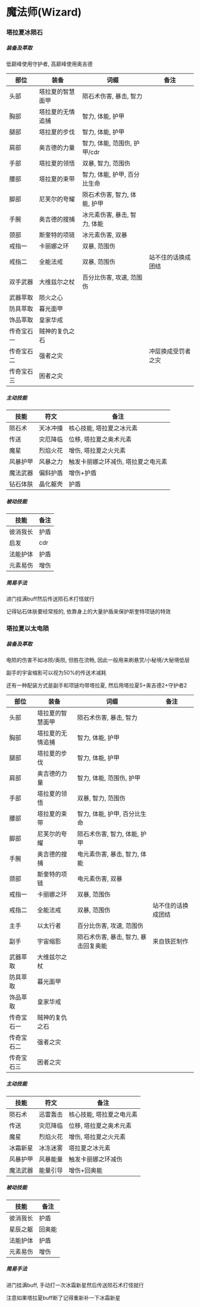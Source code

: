 # 魔法师(Wizard)

### 塔拉夏冰陨石

##### 装备及萃取

低巅峰使用守护者, 高巅峰使用奥吉德

| 部位 | 装备 | 词缀 | 备注 |
| ---- | ---- | ---- | ---- |
| 头部 | 塔拉夏的智慧面甲 | 陨石术伤害, 暴击, 智力 |  |
| 胸部 | 塔拉夏的无情追捕 | 智力, 体能, 护甲 |  |
| 腿部 | 塔拉夏的步伐 | 智力, 体能, 护甲 |  |
| 肩部 | 奥吉德的力量 | 智力, 体能, 范围伤, 护甲/cdr |  |
| 手部 | 塔拉夏的领悟 | 双暴, 智力, 范围伤 |  |
| 腰部 | 塔拉夏的束带 | 智力, 体能, 护甲, 百分比生命 |  |
| 脚部 | 尼芙尔的夸耀 | 陨石术伤害, 智力, 体能, 护甲 |  |
| 手腕 | 奥吉德的搜捕 | 冰元素伤害, 暴击, 智力, 体能 |  |
| 颈部 | 斯奎特的项链 | 冰元素伤害, 双暴 |  |
| 戒指一 | 卡丽娜之环 | 双暴, 范围伤 |  |
| 戒指二 | 全能法戒 | 双暴, 范围伤 | 站不住的话换成团结 |
| 双手武器 | 大维兹尔之杖 | 百分比伤害, 攻速, 范围伤 |  |
| 武器萃取 | 陨火之心 |  |  |
| 防具萃取 | 暮光面甲 |  |  |
| 饰品萃取 | 皇家华戒 |  |  |
| 传奇宝石一 | 贼神的复仇之石 |  |  |
| 传奇宝石二 | 强者之灾 |  | 冲层换成受罚者之灾 |
| 传奇宝石三 | 困者之灾 |  |  |

##### 主动技能

| 技能 | 符文 | 备注 |
| ---- | ---- | ---- |
| 陨石术 | 天冰冲撞 | 核心技能, 塔拉夏之冰元素 |
| 传送 | 灾厄降临 | 位移, 塔拉夏之奥术元素 |
| 魔星 | 烈焰火花 | 增伤, 塔拉夏之火元素 |
| 风暴护甲 | 风暴之力 | 触发卡丽娜之环减伤, 塔拉夏之电元素 |
| 魔法武器 | 偏斜护盾 | 增伤+护盾 |
| 钻石体肤 | 晶化躯壳 | 护盾 |

##### 被动技能

| 技能 | 备注 |
| ---- | ---- |
| 彼消我长 | 护盾 |
| 启发 | cdr |
| 法能护体 | 护盾 |
| 元素易伤 | 增伤 |

##### 简易手法
进门挂满buff然后传送陨石术打怪就行

记得钻石体肤要经常按的, 依靠身上的大量护盾来保护斯奎特项链的特效

### 塔拉夏以太电陨

##### 装备及萃取

电陨的伤害不如冰陨/奥陨, 但胜在流畅, 因此一般用来刷悬赏/小秘境/大秘境低层

副手的宇宙缩影可以视为50%的传送术减耗

还有一种配装方式是副手和项链均带塔拉夏, 然后用塔拉夏5+奥吉德2+守护者2

| 部位 | 装备 | 词缀 | 备注 |
| ---- | ---- | ---- | ---- |
| 头部 | 塔拉夏的智慧面甲 | 陨石术伤害, 暴击, 智力 |  |
| 胸部 | 塔拉夏的无情追捕 | 智力, 体能, 护甲 |  |
| 腿部 | 塔拉夏的步伐 | 智力, 体能, 护甲 |  |
| 肩部 | 奥吉德的力量 | 智力, 体能, 范围伤, 护甲 |  |
| 手部 | 塔拉夏的领悟 | 双暴, 智力, 范围伤 |  |
| 腰部 | 塔拉夏的束带 | 智力, 体能, 护甲, 百分比生命 |  |
| 脚部 | 尼芙尔的夸耀 | 陨石术伤害, 智力, 体能, 护甲 |  |
| 手腕 | 奥吉德的搜捕 | 电元素伤害, 暴击, 智力, 体能 |  |
| 颈部 | 斯奎特的项链 | 电元素伤害, 双暴 |  |
| 戒指一 | 卡丽娜之环 | 双暴, 范围伤 |  |
| 戒指二 | 全能法戒 | 双暴, 范围伤 | 站不住的话换成团结 |
| 主手 | 以太行者 | 百分比伤害, 攻速, 范围伤 |  |
| 副手 | 宇宙缩影 | 陨石术伤害, 暴击, 智力, 暴击回复奥能 | 来自铁匠制作 |
| 武器萃取 | 大维兹尔之杖 |  |  |
| 防具萃取 | 暮光面甲 |  |  |
| 饰品萃取 | 皇家华戒 |  |  |
| 传奇宝石一 | 贼神的复仇之石 |  |  |
| 传奇宝石二 | 强者之灾 |  |  |
| 传奇宝石三 | 困者之灾 |  |  |

##### 主动技能

| 技能 | 符文 | 备注 |
| ---- | ---- | ---- |
| 陨石术 | 迅雷轰击 | 核心技能, 塔拉夏之电元素 |
| 传送 | 灾厄降临 | 位移, 塔拉夏之奥术元素 |
| 魔星 | 烈焰火花 | 增伤, 塔拉夏之火元素 |
| 冰霜新星 | 冰冻迷雾 | 塔拉夏之冰元素 |
| 风暴护甲 | 风暴能量 | 触发卡丽娜之环减伤 |
| 魔法武器 | 能量引导 | 增伤+回奥能 |

##### 被动技能

| 技能 | 备注 |
| ---- | ---- |
| 彼消我长 | 护盾 |
| 星辰之躯 | 回奥能 |
| 法能护体 | 护盾 |
| 元素易伤 | 增伤 |

##### 简易手法
进门挂满buff, 手动打一次冰霜新星然后传送陨石术打怪就行

注意如果塔拉夏buff断了记得重新补一下冰霜新星
